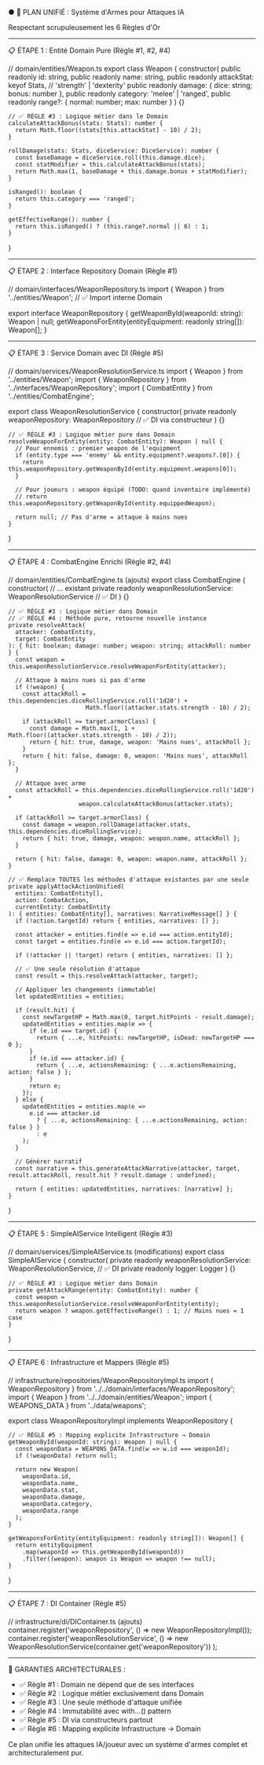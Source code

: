 ● 🎯 PLAN UNIFIÉ : Système d'Armes pour Attaques IA

  Respectant scrupuleusement les 6 Règles d'Or

  ---
  📋 ÉTAPE 1 : Entité Domain Pure (Règle #1, #2, #4)

  // domain/entities/Weapon.ts
  export class Weapon {
    constructor(
      public readonly id: string,
      public readonly name: string,
      public readonly attackStat: keyof Stats, // 'strength' | 'dexterity'
      public readonly damage: { dice: string; bonus: number },
      public readonly category: 'melee' | 'ranged',
      public readonly range?: { normal: number; max: number }
    ) {}

    // ✅ RÈGLE #3 : Logique métier dans le Domain
    calculateAttackBonus(stats: Stats): number {
      return Math.floor((stats[this.attackStat] - 10) / 2);
    }

    rollDamage(stats: Stats, diceService: DiceService): number {
      const baseDamage = diceService.roll(this.damage.dice);
      const statModifier = this.calculateAttackBonus(stats);
      return Math.max(1, baseDamage + this.damage.bonus + statModifier);
    }

    isRanged(): boolean {
      return this.category === 'ranged';
    }

    getEffectiveRange(): number {
      return this.isRanged() ? (this.range?.normal || 6) : 1;
    }
  }

  ---
  📋 ÉTAPE 2 : Interface Repository Domain (Règle #1)

  // domain/interfaces/WeaponRepository.ts
  import { Weapon } from '../entities/Weapon'; // ✅ Import interne Domain

  export interface WeaponRepository {
    getWeaponById(weaponId: string): Weapon | null;
    getWeaponsForEntity(entityEquipment: readonly string[]): Weapon[];
  }

  ---
  📋 ÉTAPE 3 : Service Domain avec DI (Règle #5)

  // domain/services/WeaponResolutionService.ts
  import { Weapon } from '../entities/Weapon';
  import { WeaponRepository } from '../interfaces/WeaponRepository';
  import { CombatEntity } from '../entities/CombatEngine';

  export class WeaponResolutionService {
    constructor(
      private readonly weaponRepository: WeaponRepository // ✅ DI via constructeur
    ) {}

    // ✅ RÈGLE #3 : Logique métier pure dans Domain
    resolveWeaponForEntity(entity: CombatEntity): Weapon | null {
      // Pour ennemis : premier weapon de l'equipment
      if (entity.type === 'enemy' && entity.equipment?.weapons?.[0]) {
        return this.weaponRepository.getWeaponById(entity.equipment.weapons[0]);
      }

      // Pour joueurs : weapon équipé (TODO: quand inventaire implémenté)
      // return this.weaponRepository.getWeaponById(entity.equippedWeapon);

      return null; // Pas d'arme = attaque à mains nues
    }
  }

  ---
  📋 ÉTAPE 4 : CombatEngine Enrichi (Règle #2, #4)

  // domain/entities/CombatEngine.ts (ajouts)
  export class CombatEngine {
    constructor(
      // ... existant
      private readonly weaponResolutionService: WeaponResolutionService // ✅ DI
    ) {}

    // ✅ RÈGLE #3 : Logique métier dans Domain
    // ✅ RÈGLE #4 : Méthode pure, retourne nouvelle instance
    private resolveAttack(
      attacker: CombatEntity,
      target: CombatEntity
    ): { hit: boolean; damage: number; weapon: string; attackRoll: number } {
      const weapon = this.weaponResolutionService.resolveWeaponForEntity(attacker);

      // Attaque à mains nues si pas d'arme
      if (!weapon) {
        const attackRoll = this.dependencies.diceRollingService.roll('1d20') +
                          Math.floor((attacker.stats.strength - 10) / 2);

        if (attackRoll >= target.armorClass) {
          const damage = Math.max(1, 1 + Math.floor((attacker.stats.strength - 10) / 2));
          return { hit: true, damage, weapon: 'Mains nues', attackRoll };
        }
        return { hit: false, damage: 0, weapon: 'Mains nues', attackRoll };
      }

      // Attaque avec arme
      const attackRoll = this.dependencies.diceRollingService.roll('1d20') +
                        weapon.calculateAttackBonus(attacker.stats);

      if (attackRoll >= target.armorClass) {
        const damage = weapon.rollDamage(attacker.stats, this.dependencies.diceRollingService);
        return { hit: true, damage, weapon: weapon.name, attackRoll };
      }

      return { hit: false, damage: 0, weapon: weapon.name, attackRoll };
    }

    // ✅ Remplace TOUTES les méthodes d'attaque existantes par une seule
    private applyAttackActionUnified(
      entities: CombatEntity[],
      action: CombatAction,
      currentEntity: CombatEntity
    ): { entities: CombatEntity[], narratives: NarrativeMessage[] } {
      if (!action.targetId) return { entities, narratives: [] };

      const attacker = entities.find(e => e.id === action.entityId);
      const target = entities.find(e => e.id === action.targetId);

      if (!attacker || !target) return { entities, narratives: [] };

      // ✅ Une seule résolution d'attaque
      const result = this.resolveAttack(attacker, target);

      // Appliquer les changements (immutable)
      let updatedEntities = entities;

      if (result.hit) {
        const newTargetHP = Math.max(0, target.hitPoints - result.damage);
        updatedEntities = entities.map(e => {
          if (e.id === target.id) {
            return { ...e, hitPoints: newTargetHP, isDead: newTargetHP === 0 };
          }
          if (e.id === attacker.id) {
            return { ...e, actionsRemaining: { ...e.actionsRemaining, action: false } };
          }
          return e;
        });
      } else {
        updatedEntities = entities.map(e =>
          e.id === attacker.id
            ? { ...e, actionsRemaining: { ...e.actionsRemaining, action: false } }
            : e
        );
      }

      // Générer narratif
      const narrative = this.generateAttackNarrative(attacker, target, result.attackRoll, result.hit ? result.damage : undefined);

      return { entities: updatedEntities, narratives: [narrative] };
    }
  }

  ---
  📋 ÉTAPE 5 : SimpleAIService Intelligent (Règle #3)

  // domain/services/SimpleAIService.ts (modifications)
  export class SimpleAIService {
    constructor(
      private readonly weaponResolutionService: WeaponResolutionService, // ✅ DI
      private readonly logger: Logger
    ) {}

    // ✅ RÈGLE #3 : Logique métier dans Domain
    private getAttackRange(entity: CombatEntity): number {
      const weapon = this.weaponResolutionService.resolveWeaponForEntity(entity);
      return weapon ? weapon.getEffectiveRange() : 1; // Mains nues = 1 case
    }
  }

  ---
  📋 ÉTAPE 6 : Infrastructure et Mappers (Règle #5)

  // infrastructure/repositories/WeaponRepositoryImpl.ts
  import { WeaponRepository } from '../../domain/interfaces/WeaponRepository';
  import { Weapon } from '../../domain/entities/Weapon';
  import { WEAPONS_DATA } from '../data/weapons';

  export class WeaponRepositoryImpl implements WeaponRepository {

    // ✅ RÈGLE #5 : Mapping explicite Infrastructure → Domain
    getWeaponById(weaponId: string): Weapon | null {
      const weaponData = WEAPONS_DATA.find(w => w.id === weaponId);
      if (!weaponData) return null;

      return new Weapon(
        weaponData.id,
        weaponData.name,
        weaponData.stat,
        weaponData.damage,
        weaponData.category,
        weaponData.range
      );
    }

    getWeaponsForEntity(entityEquipment: readonly string[]): Weapon[] {
      return entityEquipment
        .map(weaponId => this.getWeaponById(weaponId))
        .filter((weapon): weapon is Weapon => weapon !== null);
    }
  }

  ---
  📋 ÉTAPE 7 : DI Container (Règle #5)

  // infrastructure/di/DIContainer.ts (ajouts)
  container.register('weaponRepository', () => new WeaponRepositoryImpl());
  container.register('weaponResolutionService', () =>
    new WeaponResolutionService(container.get('weaponRepository'))
  );

  ---
  🎯 GARANTIES ARCHITECTURALES :

  - ✅ Règle #1 : Domain ne dépend que de ses interfaces
  - ✅ Règle #2 : Logique métier exclusivement dans Domain
  - ✅ Règle #3 : Une seule méthode d'attaque unifiée
  - ✅ Règle #4 : Immutabilité avec with...() pattern
  - ✅ Règle #5 : DI via constructeurs partout
  - ✅ Règle #6 : Mapping explicite Infrastructure → Domain

  Ce plan unifie les attaques IA/joueur avec un système d'armes complet et architecturalement pur.